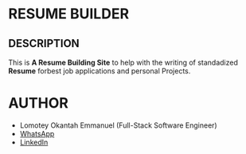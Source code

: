 # RESUME BUILDER

## DESCRIPTION
This is **A Resume Building Site** to help with the writing of standadized **Resume** forbest job applications and personal Projects.


# AUTHOR
* Lomotey Okantah Emmanuel (Full-Stack Software Engineer)
* [WhatsApp](https://api.whatsapp.com/send?phone=+233%20550%20735%20691&text=)
* [LinkedIn](https://linkedin.com/in/emmanuellomotey)
